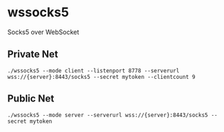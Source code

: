 # wssocks5
Socks5 over WebSocket

## Private Net
```./wssocks5 --mode client --listenport 8778 --serverurl wss://{server}:8443/socks5 --secret mytoken --clientcount 9 ```

## Public Net
```./wssocks5 --mode server --serverurl wss://{server}:8443/socks5 --secret mytoken```
